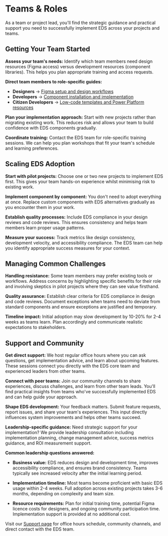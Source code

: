 # Teams & Roles

As a team or project lead, you'll find the strategic guidance and practical support you need to successfully implement EDS across your projects and teams.

## Getting Your Team Started

**Assess your team's needs:** Identify which team members need design resources (Figma access) versus development resources (component libraries). This helps you plan appropriate training and access requests.

**Direct team members to role-specific guides:**

- **Designers** → [Figma setup and design workflows](design/getting_started_design.md)
- **Developers** → [Component installation and implementation](develop/getting_started_development.md)
- **Citizen Developers** → [Low-code templates and Power Platform resources](develop//citizen_developers.md)

**Plan your implementation approach:** Start with new projects rather than migrating existing work. This reduces risk and allows your team to build confidence with EDS components gradually.

**Coordinate training:** Contact the EDS team for role-specific training sessions. We can help you plan workshops that fit your team's schedule and learning preferences.

## Scaling EDS Adoption

**Start with pilot projects:** Choose one or two new projects to implement EDS first. This gives your team hands-on experience whilst minimising risk to existing work.

**Implement component by component:** You don't need to adopt everything at once. Replace custom components with EDS alternatives gradually as you encounter them in your work.

**Establish quality processes:** Include EDS compliance in your design reviews and code reviews. This ensures consistency and helps team members learn proper usage patterns.

**Measure your success:** Track metrics like design consistency, development velocity, and accessibility compliance. The EDS team can help you identify appropriate success measures for your context.

## Managing Common Challenges

**Handling resistance:** Some team members may prefer existing tools or workflows. Address concerns by highlighting specific benefits for their role and involving skeptics in pilot projects where they can see value firsthand.

**Quality assurance:** Establish clear criteria for EDS compliance in design and code reviews. Document exceptions when teams need to deviate from standard components and ensure exceptions are justified and temporary.

**Timeline impact:** Initial adoption may slow development by 10-20% for 2-4 weeks as teams learn. Plan accordingly and communicate realistic expectations to stakeholders.

## Support and Community

**Get direct support:** We host regular office hours where you can ask questions, get implementation advice, and learn about upcoming features. These sessions connect you directly with the EDS core team and experienced leaders from other teams.

**Connect with peer teams:** Join our community channels to share experiences, discuss challenges, and learn from other team leads. You'll find practical insights from teams who've successfully implemented EDS and can help guide your approach.

**Shape EDS development:** Your feedback matters. Submit feature requests, report issues, and share your team's experiences. This input directly influences system improvements and helps other teams succeed.

**Leadership-specific guidance:** Need strategic support for your implementation? We provide leadership consultation including implementation planning, change management advice, success metrics guidance, and ROI measurement support.

**Common leadership questions answered:**

- **Business value:** EDS reduces design and development time, improves accessibility compliance, and ensures brand consistency. Teams typically see increased velocity after the initial learning period.

- **Implementation timeline:** Most teams become proficient with basic EDS usage within 2-4 weeks. Full adoption across existing projects takes 3-6 months, depending on complexity and team size.

- **Resource requirements:** Plan for initial training time, potential Figma licence costs for designers, and ongoing community participation time. Implementation support is provided at no additional cost.

Visit our [Support page](../../support/support.md) for office hours schedule, community channels, and direct contact with the EDS team.
